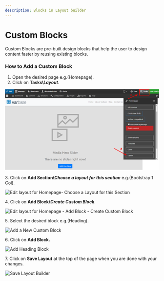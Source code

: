 ```yaml
---
description: Blocks in Layout builder
---
```


# Custom Blocks

Custom Blocks are pre-built design blocks that help the user to design content faster by reusing existing blocks.

### **How to Add a Custom Block**

1. Open the desired page e.g.(Homepage).&#x20;
2. Click on **Tasks\\**_**Layout**_.

![Homepage-Layout](<../../.gitbook/assets/Homepage-Layout (1).png>)

3\. Click on **Add Section\\**_**Choose a layout for this section**_ e.g.(Bootstrap 1 Col).&#x20;

![Edit layout for Homepage- Choose a Layout for this Section](<../../.gitbook/assets/Edit layout for Homepage \_ Add Section (1).png>)

4\. Click on **Add Block\\**_**Create Custom Block**_.

![Edit layout for Homepage - Add Block - Create Custom Block](<../../.gitbook/assets/Edit layout for Homepage \_ Add Block - Create Custom Block (1).png>)

5\. Select the desired block e.g.(Heading).

![Add a New Custom Block](<../../.gitbook/assets/Edit layout for Homepage \_ Add a New Custom Block (1).png>)

6\. Click on **Add Block.**

![Add Heading Block](<../../.gitbook/assets/Edit layout for Homepage \_ Add Block.png>)

7\. Click on **Save Layout** at the top of the page when you are done with your changes.

![Save Layout Builder](<../../.gitbook/assets/Edit layout for Homepage \_ Save Layout.png>)
